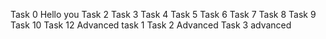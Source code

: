 Task 0
Hello you
Task 2
Task 3
Task 4
Task 5
Task 6
Task 7
Task 8
Task 9
Task 10
Task 12
Advanced task 1
Task 2 Advanced
Task 3 advanced
